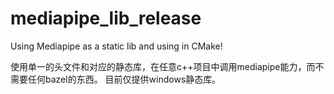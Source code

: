 # mediapipe_lib_release
Using Mediapipe as a static lib and using in CMake!

使用单一的头文件和对应的静态库，在任意c++项目中调用mediapipe能力，而不需要任何bazel的东西。
目前仅提供windows静态库。
